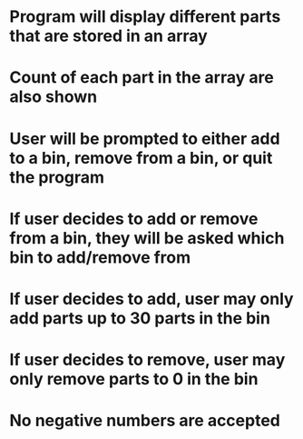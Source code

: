 # Program will display different parts that are stored in an array
# Count of each part in the array are also shown
# User will be prompted to either add to a bin, remove from a bin, or quit the program
# If user decides to add or remove from a bin, they will be asked which bin to add/remove from
# If user decides to add, user may only add parts up to 30 parts in the bin
# If user decides to remove, user may only remove parts to 0 in the bin
# No negative numbers are accepted